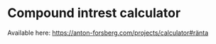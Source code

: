 # Compound intrest calculator

Available here: https://anton-forsberg.com/projects/calculator#ränta
